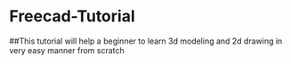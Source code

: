 # Freecad-Tutorial
##This tutorial will help a beginner to learn 3d modeling and 2d drawing in very easy manner from scratch 

